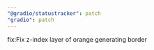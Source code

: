 ```yaml
---
"@gradio/statustracker": patch
"gradio": patch
---
```


fix:Fix z-index layer of orange generating border
